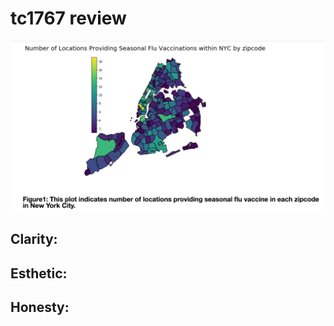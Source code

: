 # tc1767 review


![Alt text](https://github.com/tingyuc3/PUI2018_tc1767/blob/master/HW8_tc1767/Figure.png)

## Clarity:


## Esthetic:



## Honesty:





